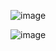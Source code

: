![image](https://github.com/user-attachments/assets/5069c5a8-0c83-40fb-b178-8d8b63c9a660)

![image](https://github.com/user-attachments/assets/55400f3d-f5a0-417b-b9bf-f5bb42c92832)

